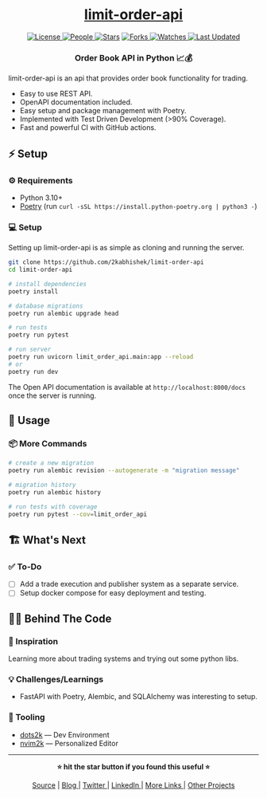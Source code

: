 <div align = "center">

<h1><a href="https://github.com/2kabhishek/limit-order-api">limit-order-api</a></h1>

<a href="https://github.com/2KAbhishek/limit-order-api/blob/main/LICENSE">
<img alt="License" src="https://img.shields.io/github/license/2kabhishek/limit-order-api?style=flat&color=eee&label="> </a>

<a href="https://github.com/2KAbhishek/limit-order-api/graphs/contributors">
<img alt="People" src="https://img.shields.io/github/contributors/2kabhishek/limit-order-api?style=flat&color=ffaaf2&label=People"> </a>

<a href="https://github.com/2KAbhishek/limit-order-api/stargazers">
<img alt="Stars" src="https://img.shields.io/github/stars/2kabhishek/limit-order-api?style=flat&color=98c379&label=Stars"></a>

<a href="https://github.com/2KAbhishek/limit-order-api/network/members">
<img alt="Forks" src="https://img.shields.io/github/forks/2kabhishek/limit-order-api?style=flat&color=66a8e0&label=Forks"> </a>

<a href="https://github.com/2KAbhishek/limit-order-api/watchers">
<img alt="Watches" src="https://img.shields.io/github/watchers/2kabhishek/limit-order-api?style=flat&color=f5d08b&label=Watches"> </a>

<a href="https://github.com/2KAbhishek/limit-order-api/pulse">
<img alt="Last Updated" src="https://img.shields.io/github/last-commit/2kabhishek/limit-order-api?style=flat&color=e06c75&label="> </a>

<h3>Order Book API in Python 📈💰</h3>

</div>

limit-order-api is an api that provides order book functionality for trading.

- Easy to use REST API.
- OpenAPI documentation included.
- Easy setup and package management with Poetry.
- Implemented with Test Driven Development (>90% Coverage).
- Fast and powerful CI with GitHub actions.

## ⚡ Setup

### ⚙️ Requirements

- Python 3.10+
- [Poetry](https://python-poetry.org/docs/) (run `curl -sSL https://install.python-poetry.org | python3 -`)

### 💻 Setup

Setting up limit-order-api is as simple as cloning and running the server.

```bash
git clone https://github.com/2kabhishek/limit-order-api
cd limit-order-api

# install dependencies
poetry install

# database migrations
poetry run alembic upgrade head

# run tests
poetry run pytest

# run server
poetry run uvicorn limit_order_api.main:app --reload
# or
poetry run dev
```

The Open API documentation is available at `http://localhost:8000/docs` once the server is running.

## 🚀 Usage

### 📦 More Commands

```bash
# create a new migration
poetry run alembic revision --autogenerate -m "migration message"

# migration history
poetry run alembic history

# run tests with coverage
poetry run pytest --cov=limit_order_api
```

## 🏗️ What's Next

### ✅ To-Do

- [ ] Add a trade execution and publisher system as a separate service.
- [ ] Setup docker compose for easy deployment and testing.

## 🧑‍💻 Behind The Code

### 🌈 Inspiration

Learning more about trading systems and trying out some python libs.

### 💡 Challenges/Learnings

- FastAPI with Poetry, Alembic, and SQLAlchemy was interesting to setup.

### 🧰 Tooling

- [dots2k](https://github.com/2kabhishek/dots2k) — Dev Environment
- [nvim2k](https://github.com/2kabhishek/nvim2k) — Personalized Editor

<hr>

<div align="center">

<strong>⭐ hit the star button if you found this useful ⭐</strong><br>

<a href="https://github.com/2KAbhishek/limit-order-api">Source</a>
| <a href="https://2kabhishek.github.io/blog" target="_blank">Blog </a>
| <a href="https://twitter.com/2kabhishek" target="_blank">Twitter </a>
| <a href="https://linkedin.com/in/2kabhishek" target="_blank">LinkedIn </a>
| <a href="https://2kabhishek.github.io/links" target="_blank">More Links </a>
| <a href="https://2kabhishek.github.io/projects" target="_blank">Other Projects </a>

</div>
